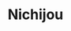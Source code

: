 ---
title: Nichijou
crosslinks:
- Pixiv
- livven
- azureScapegoat
- wildhockey
- rockets
- Animemes
- anime
- TsundereSharks
- rarepuppers
- TagPro
- Serendipity
- REEEEEEEEEE
---
